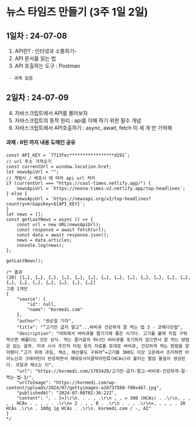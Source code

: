 # 뉴스 타임즈 만들기 (3주 1일 2일)

## 1일차 : 24-07-08
1. API란? : 인터넷과 소통하기- 
2. API 문서를 읽는 법
3. API 호출하는 도구 : Postman
```
 - 과제 없음
```
## 2일차 : 24-07-09
4. 자바스크립트에서 API를 불러보자
5. 자바스크립트의 동작 원리 : api를 이해 하기 위한 필수 개념
6. 자바스크립트에서 API호출하기 : async, await, fetch 이 세 개 만 기억해

#### 과제 : 6탄 까지 내용 도메인 공유
```
const API_KEY = `7713fec*****************d292`;
// url 주소 가져오기
const currentUrl = window.location.href;
let newsApiUrl = "";
// 개발시 / 배포시 에 따라 api url 처리
if (currentUrl === "https://cool-times.netlify.app/") {
    newsApiUrl = `https://noona-times-v2.netlify.app/top-headlines`;
} else {
    newsApiUrl = `https://newsapi.org/v2/top-headlines?country=kr&apiKey=${API_KEY}`;
}
let news = [];
const getLastNews = async () => {
    const url = new URL(newsApiUrl);
    const response = await fetch(url);
    const data = await response.json();
    news = data.articles;
    console.log(news);
};

getLastNews();

/* 결과
(20) [{…}, {…}, {…}, {…}, {…}, {…}, {…}, {…}, {…}, {…}, {…}, {…}, {…}, {…}, {…}, {…}, {…}, {…}, {…}, {…}]
그중 1개만
{
    "source": {
        "id": null,
        "name": "Kormedi.com"
    },
    "author": "권순일 기자",
    "title": "“고기만 굽지 말고”...바비큐 건강하게 잘 먹는 법 3 - 코메디닷컴",
    "description": "야외에서 바비큐를 즐기기에 좋은 시기다. 고기를 불에 직접 구워 먹으면 해롭다는 것은 상식. 먹는 즐거움의 하나인 바비큐를 포기하지 않으면서 잘 먹는 방법은 없는 걸까. 미국 시사 주간지 타임 등의 자료를 토대로 바비큐, 건강하게 먹는 방법을 알아봤다.“고기 외에 과일, 채소, 해산물도 구워라”=고기를 300도 이상 고온에서 조리하면 아미노산과 크레아틴이 반응하면서 헤테로사이클릭아민류(HCAs)라 불리는 발암 물질이 생성된다. 과일과 채소는 다",
    "url": "https://kormedi.com/1703420/고기만-굽지-말고-바비큐-건강하게-잘-먹는-법-3/",
    "urlToImage": "https://kormedi.com/wp-content/uploads/2024/07/gettyimages-a10737588-700x467.jpg",
    "publishedAt": "2024-07-08T02:36:22Z",
    "content": ", . [=]\r\n. . . , .\r\n , , = 300 (HCAs) . .\r\n, , , , , HCAs . , , , . .\r\n= 2 . , , B . .\r\n . . , .\r\n=, , , , . 30 HCAs .\r\n . 100g 1g HCAs . .\r\n. kormedi.com / -, AI"
}
*/

```
